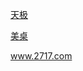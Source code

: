 [天极](http://www.yesky.com/pics/more/589571_94895_picz_1.shtml)

[美桌](http://www.win4000.com/meitu.html)

www.2717.com